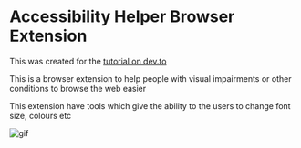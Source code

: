 # Accessibility Helper Browser Extension

This was created for the [tutorial on dev.to](https://dev.to/chr314/create-a-real-browser-extension-chrome-firefox-chromium-based-56ma)

This is a browser extension to help people with visual impairments or other conditions to browse the web easier

This extension have tools which give the ability to the users to change font size, colours etc

![gif](https://media.giphy.com/media/QYRo03OSTuHbbrUPKu/giphy.gif)
